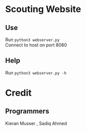 # Scouting Website
## Use
Run `python3 webserver.py` \
Connect to host on port 8080
## Help
Run `python3 webserver.py -h`


# Credit
## Programmers
Kieran Musser , Sadiq Ahmed
